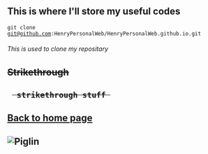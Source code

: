 ## This is where I'll store my useful codes
<code>git clone git@github.com:HenryPersonalWeb/HenryPersonalWeb.github.io.git</code>  
###### This is used to clone my repositary
## <s>Strikethrough</s>
## <code> <s> strikethrough stuff </s> </code>
## [Back to home page](https:henrypersonalweb.github.io/home/)
## ![Piglin](https://henrypersonalweb.github.io/pictures/piglin.gif)

